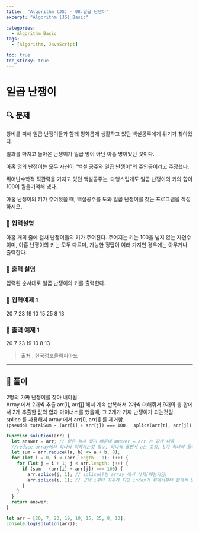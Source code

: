 ```yaml
---
title:  "Algorithm (JS) - 08.일곱 난쟁이"
excerpt: "Algorithm (JS)_Basic"

categories:
  - Algorithm_Basic
tags:
  - [Algorithm, JavaScript]

toc: true
toc_sticky: true
---
```


# 일곱 난쟁이

##  🔍 문제 
왕비를 피해 일곱 난쟁이들과 함께 평화롭게 생활하고 있던 백설공주에게 위기가 찾아왔다.


일과를 마치고 돌아온 난쟁이가 일곱 명이 아닌 아홉 명이었던 것이다.


아홉 명의 난쟁이는 모두 자신이 "백설 공주와 일곱 난쟁이"의 주인공이라고 주장했다.

뛰어난수학적 직관력을 가지고 있던 백설공주는, 다행스럽게도 일곱 난쟁이의 키의 합이 100이 됨을기억해 냈다.


아홉 난쟁이의 키가 주어졌을 때, 백설공주를 도와 일곱 난쟁이를 찾는 프로그램을 작성하시오.

### 🔹 입력설명
아홉 개의 줄에 걸쳐 난쟁이들의 키가 주어진다. 주어지는 키는 100을 넘지 않는 자연수이며, 아홉 난쟁이의 키는 모두 다르며, 가능한 정답이 여러 가지인 경우에는 아무거나 출력한다.

### 🔹 출력 설명
입력된 순서대로 일곱 난쟁이의 키를 출력한다.

### 🔹 입력예제 1
20 7 23 19 10 15 25 8 13

### 🔹 출력 예제 1
20 7 23 19 10 8 13

> 출처 : 한국정보올림피아드
----

##  📌 풀이
2명의 가짜 난쟁이를 찾아 내야됨.    
Array 에서 2개씩 추출 arr[i], arr[j] 해서 계속 반복해서 2개씩 더해줘서 
9개의 총 합에서 2개 추출한 값의 합과 마이너스를 했을때, 그 2개가 가짜 난쟁이가 되는것임.  
splice 를 사용해서 array 에서  arr[i], arr[j] 를 제거함.  
`(pseudo) totalSum - (arr[i] + arr[j]) === 100  
splice(arr[t], arr[j])`

```js
function solution(arr) {
  let answer = arr; // 얕은 복사 했기 때문에 answer = arr 는 같게 나옴
  //reduce array에서 하나씩 더해가는것 함수, 하나씩 돌면서 a는 고정, b가 하나씩 들어가면서 sum 해줌, 0부터 시작.
  let sum = arr.reduce((a, b) => a + b, 0); 
  for (let i = 0; i < (arr.length - 1); i++) {
    for (let j = i + 1; j < arr.length; j++) {
      if (sum - (arr[i] + arr[j]) === 100) {
        arr.splice(j, 1); // splice()는 array 에서 삭제(빼는거임) 
        arr.splice(i, 1); // 근데 i부터 지우게 되면 index가 뒤에서부터 한개씩 당겨 지기 때문에 뒷에있는 j부터 지워야지 순서가 밀리지 않음
      }
    }
  }
  return answer;
}

let arr = [20, 7, 23, 19, 10, 15, 25, 8, 13];
console.log(solution(arr));
```
